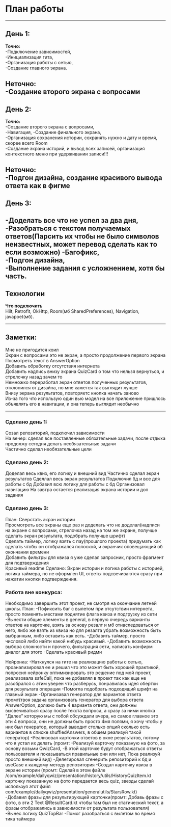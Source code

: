 # План работы
---
## День 1:
**Точно:**  
-Подключение зависимостей,  
-Инициализация гита,  
-Организация работы с сетью,  
-Создание главного экрана.

**Неточно:**  
-Создание второго экрана с вопросами
---
## День 2:
**Точно:**  
-Создание второго экрана с вопросами,  
-Навигация,
-Создание финального экрана,  
-Организация сохранения истории, сохранять нужно и дату и время, скорее всего Room  
-Создание экрана историй, и вывод всех записей, организация контекстного меню при удерживании записи!!!

**Неточно:**  
-Подгон дизайна, создание красивого вывода ответа как в фигме
---
## День 3:
-Доделать все что не успел за два дня,  
-Разобраться с текстом получаемых ответов(Парсить их чтобы не было символов неизвестных, может перевод сделать как то если возможно)
-Багофикс,  
-Подгон дизайна,  
-Выполнение задания с усложнением, хотя бы часть.
---
## Технологии
**Что подключить**  
Hilt, Retrofit, OkHttp, Room(мб SharedPreferences), Navigation, javapoet(мб).

---
## Заметки: 
Мне не пригодится коил  
Экран с вопросами это не экран, а просто продолжение первого экрана  
Посмотреть текст в AnswerOption  
Добавить обработку отсутствия интернета  
Добавить надпись внизу экрана QuizCard о том что нельзя вернуться, и стрелочку назад зачем то  
Немножко переработал экран ответов полученных результатов, отклонился от дизайна, но мне кажется так выглядит лучше  
Внизу экрана результатов, повторяетс кнопка начать заново  
Из-за того что использую один вью модел на все приложение пришлось объявлять его в навигации, и она теперь выглядит необычно  

---
### Сделано день 1:
Созал репозиторий, подключил зависимости  
На вечер: сделал все поставленные обязательные задачи, после отдыха продолжу сегодня делать необязательные задачи  
Частично сделал необязательные цели  

### Сделано день 2:
Доделал весь квиз, его логику и внешний вид
Частично сделал экран результатов
Сделлал весь экран результатов
Подключил бд и все для работы с бд
Добавил всю логику для работы с бд
Организовал навигацию
На завтра остается реализация экрана истории и доп задания  

### Сделано день 3:
План:
Сверстать экран истории  
Просмотреть все экраны еще раз и доделать что не доделал(надписи на экране с вопросами, стрелочка назад на том же экране, получше сделать экран результата, подобрать получше шрифт)  
Сделать таймер, логику взять с пау(прошлого проекта) придумать как сделать чтобы он отображался полоской, и экранчик оповещающий об окончании времени   
Добавить фильтры для квиза я уже сделал запросник, просто фрагмент для подтверждения   
Красивый readme
Сделано:
Экран истории и логика работы с историей, логика таймера, но не оформлен UI, ответы подсвечиваются сразу при нажатии кнопки подтверждения.


### Работа вне конкурса:
Необходимо завершить этот проект, не смотря на окончание летней школы.
План:
-Пофиксить баг с вылетом при отсутствии интернета, просто поменять местами поднятие флага квиза и подгрузку из сети
-Вынести общие элементы в general, в первую очередь варианты ответов на карточке, взять за основу резалт и мб отнаследоваться от него,
либо же взять из квиза но для резалта убрать возможность быть выбранным, либо оставить как есть.
-Добавить таймер, просто числовой либо найти какой нибудь красивый.
-Добавить возможность выбора сложности и прочего, фильтрация сети, написать конфирм диалог для этого
-Сделать красивый ридми

Нейронка:
-Наткнулся на гите на реализацию работы с сетью, проанализировал ее и решил что это может быть хорошей практикой,  
попросил нейронку оптимизировать это решение под мой проект, реализовала safeCall, пока не добавлял в проект так как еще не разобрался с этим
уверен что разберусь, понравилась идея обертки для результата операции
-Помогла подобрать подходящий шрифт на главный экран
-Организавал генератор для вариантов ответа
промт(твоя задача организовать генератор для выбора ответа AnswerOption,
должно быть 4 варианта ответа, они должны высвечиваться сразу после текста вопроса, а сразу за ними кнопка "Далее" которую мы с тобой обсуждали вчера,
но самое главное это эти 4 вопроса, они не должны быть просто 4мя полями, я хочу чтобы у них был генератор,
который выводит столько опций сколько есть вариантов в списке shuffledAnswers, в общем реализуй такой генератор)
-Реализовал карточки ответов в окне результатов, потому что я устал их делать
(промт: -Реализуй карточку показаную на фото, за основу возьми QwizCard, -В этой карточке будут отображаться ответы пользователя и показываться правильные они или нет,
Пока реализуй просто внешний вид)
-Делегировал сгенерить репозиторий к бд и useCase к каждому методу репозитория
-Создал карточку квиза в экране истории (промт: Сделай в этом файле /com/example/dailyqwiz/presentation/history/utils/HistoryQuizItem.kt
карточку показанную на фото передается весь quiz, звезды сделай используя этот файл
com/example/dailyqwiz/presentation/generalutils/StarsRow.kt)  
-Добавил фразы для результирующей карточки(промт: Добавь фразы с фото, 
в эти 2 Text @ResultCard.kt чтобы там был не статический текст, 
а фразы отображались в зависимости от результата пользователя)  
-Вынес логику QuizTopBar
-Помог разобраться с вылетом во время тика таймера